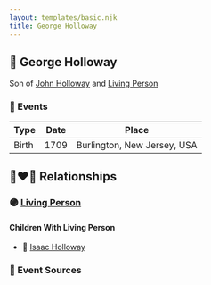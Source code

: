 ```yaml
---
layout: templates/basic.njk
title: George Holloway
---
```

## 🔵 George Holloway

Son of [John Holloway](/people/9/96991309) and [Living Person](/people/5/54110711)

### 📆 Events

Type | Date | Place
------ | ------ | ------
Birth | 1709 | Burlington, New Jersey, USA

## 👩‍❤️‍👨 Relationships

### 🟣 [Living Person](/people/9/93045664)

#### Children With Living Person
* 🔵 [Isaac Holloway](/people/9/97947565)
### 📰 Event Sources
